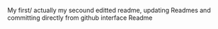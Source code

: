 My first/ actually my secound editted readme, updating Readmes and committing directly from github interface Readme
